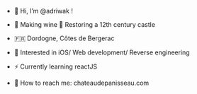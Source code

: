 - 👋 Hi, I’m @adriwak !
- 🍷 Making wine 🍇 Restoring a 12th century castle
- 🇫🇷 Dordogne, Côtes de Bergerac

- 💬 Interested in iOS/ Web development/ Reverse engineering
- ⚡ Currently learning reactJS
- 🏰 How to reach me: chateaudepanisseau.com
